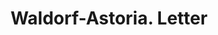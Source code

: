 ---
doi: 10.7916/D85159B1
date_other: '1900'
date_other_textual: 1900-1909
form: correspondence
genre:
- Letters (correspondence)
name:
- Waldorf-Astoria
object_in_context_url: https://biggert.cul.columbia.edu/items/view/ave_biggert_01144
subject_hierarchical_geographic:
- New York, New York, United States
subject_name:
- Waldorf-Astoria
title: Waldorf-Astoria. Letter
sort_title: Waldorf-Astoria. Letter
call_number: ave_biggert_01144
coordinates:
- 40.71277777777778,-74.00583333333333
pid: ave_biggert_01144
identifiers: ave_biggert_01144
canvas_id: ldpd:396408
permalink: "/items/ave_biggert_01144/"
layout: iiif-image-page
---